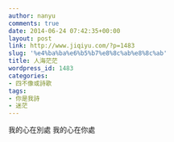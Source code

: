 ```yaml
---
author: nanyu
comments: true
date: 2014-06-24 07:42:35+00:00
layout: post
link: http://www.jiqiyu.com/?p=1483
slug: '%e4%ba%ba%e6%b5%b7%e8%8c%ab%e8%8c%ab'
title: 人海茫茫
wordpress_id: 1483
categories:
- 四不像或詩歌
tags:
- 你是我詩
- 迷茫
---
```


我的心在別處
我的心在你處
